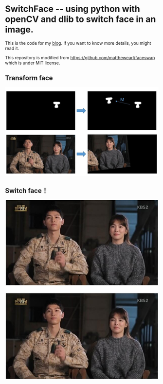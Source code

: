 # SwitchFace -- using python with openCV and dlib to switch face in an image. 

This is the code for my [blog](http://messcode.github.io/2016/04/17/switch-faces-using-python/). If you want to know more details, you might read it.

This repository is modified from https://github.com/matthewearl/faceswap which is under MIT license.

## Transform face
![transform](./image/transformation.jpg)

## Switch face！
![swithcface](./image/switchface.jpg)
